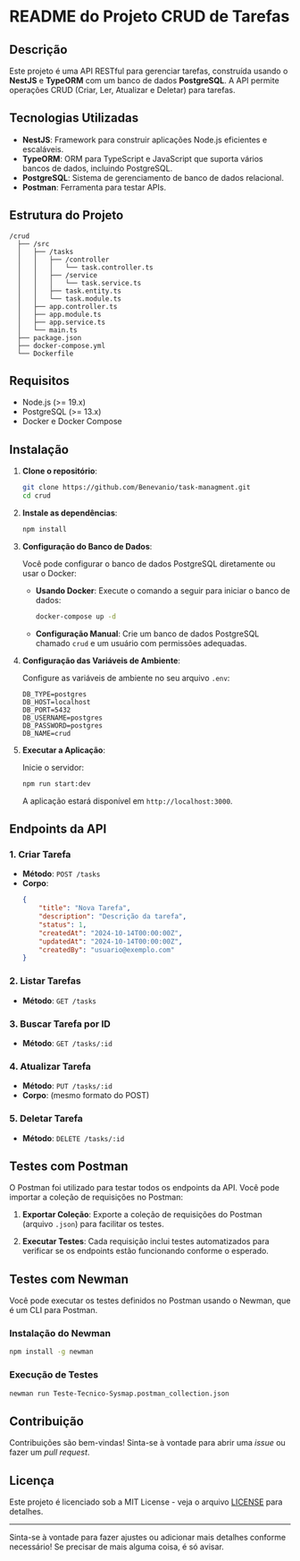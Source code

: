 # README do Projeto CRUD de Tarefas

## Descrição

Este projeto é uma API RESTful para gerenciar tarefas, construída usando o **NestJS** e **TypeORM** com um banco de dados **PostgreSQL**. A API permite operações CRUD (Criar, Ler, Atualizar e Deletar) para tarefas.

## Tecnologias Utilizadas

- **NestJS**: Framework para construir aplicações Node.js eficientes e escaláveis.
- **TypeORM**: ORM para TypeScript e JavaScript que suporta vários bancos de dados, incluindo PostgreSQL.
- **PostgreSQL**: Sistema de gerenciamento de banco de dados relacional.
- **Postman**: Ferramenta para testar APIs.

## Estrutura do Projeto

```
/crud
  ├── /src
  │   ├── /tasks
  │   │   ├── /controller
  │   │   │   └── task.controller.ts
  │   │   ├── /service
  │   │   │   └── task.service.ts
  │   │   ├── task.entity.ts
  │   │   └── task.module.ts
  │   ├── app.controller.ts
  │   ├── app.module.ts
  │   ├── app.service.ts
  │   └── main.ts
  ├── package.json
  ├── docker-compose.yml
  └── Dockerfile
```

## Requisitos

- Node.js (>= 19.x)
- PostgreSQL (>= 13.x)
- Docker e Docker Compose 

## Instalação

1. **Clone o repositório**:

   ```bash
   git clone https://github.com/Benevanio/task-managment.git
   cd crud
   ```

2. **Instale as dependências**:

   ```bash
   npm install
   ```

3. **Configuração do Banco de Dados**:

   Você pode configurar o banco de dados PostgreSQL diretamente ou usar o Docker:

   - **Usando Docker**:
     Execute o comando a seguir para iniciar o banco de dados:

     ```bash
     docker-compose up -d
     ```

   - **Configuração Manual**:
     Crie um banco de dados PostgreSQL chamado `crud` e um usuário com permissões adequadas.

4. **Configuração das Variáveis de Ambiente**:

   Configure as variáveis de ambiente no seu arquivo `.env`:

   ```plaintext
   DB_TYPE=postgres
   DB_HOST=localhost
   DB_PORT=5432
   DB_USERNAME=postgres
   DB_PASSWORD=postgres
   DB_NAME=crud
   ```

5. **Executar a Aplicação**:

   Inicie o servidor:

   ```bash
   npm run start:dev
   ```

   A aplicação estará disponível em `http://localhost:3000`.

## Endpoints da API

### 1. **Criar Tarefa**

- **Método**: `POST /tasks`
- **Corpo**:
  ```json
  {
      "title": "Nova Tarefa",
      "description": "Descrição da tarefa",
      "status": 1,
      "createdAt": "2024-10-14T00:00:00Z",
      "updatedAt": "2024-10-14T00:00:00Z",
      "createdBy": "usuario@exemplo.com"
  }
  ```

### 2. **Listar Tarefas**

- **Método**: `GET /tasks`

### 3. **Buscar Tarefa por ID**

- **Método**: `GET /tasks/:id`

### 4. **Atualizar Tarefa**

- **Método**: `PUT /tasks/:id`
- **Corpo**: (mesmo formato do POST)

### 5. **Deletar Tarefa**

- **Método**: `DELETE /tasks/:id`

## Testes com Postman

O Postman foi utilizado para testar todos os endpoints da API. Você pode importar a coleção de requisições no Postman:

1. **Exportar Coleção**: 
   Exporte a coleção de requisições do Postman (arquivo `.json`) para facilitar os testes.

2. **Executar Testes**:
   Cada requisição inclui testes automatizados para verificar se os endpoints estão funcionando conforme o esperado.

## Testes com Newman

Você pode executar os testes definidos no Postman usando o Newman, que é um CLI para Postman.

### Instalação do Newman

```bash
npm install -g newman
```

### Execução de Testes

```bash
newman run Teste-Tecnico-Sysmap.postman_collection.json
```

## Contribuição

Contribuições são bem-vindas! Sinta-se à vontade para abrir uma *issue* ou fazer um *pull request*.

## Licença

Este projeto é licenciado sob a MIT License - veja o arquivo [LICENSE](LICENSE) para detalhes.

---

Sinta-se à vontade para fazer ajustes ou adicionar mais detalhes conforme necessário! Se precisar de mais alguma coisa, é só avisar.